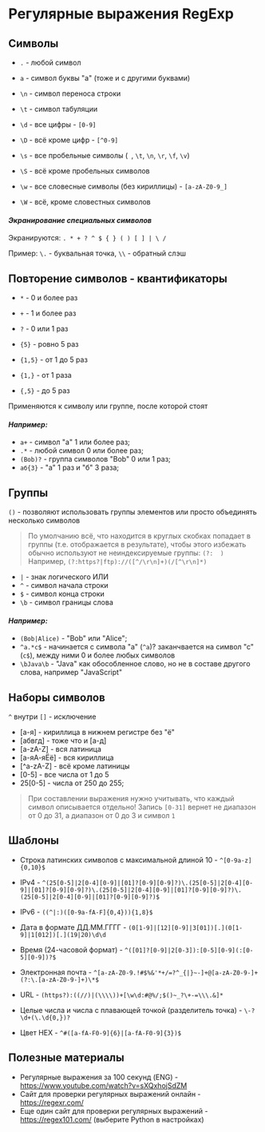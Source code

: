 # Регулярные выражения RegExp

## Символы

- `.` - любой символ
- `a` - символ буквы "a" (тоже и с другими буквами)
- `\n` - символ переноса строки
- `\t` - символ табуляции

- `\d` - все цифры - `[0-9]`
- `\D` - всё кроме цифр - `[^0-9]`
- `\s` - все пробельные символы (` `, `\t`, `\n`, `\r`, `\f`, `\v`)
- `\S` - всё кроме пробельных символов
- `\w` - все словесные символы (без кириллицы) - `[a-zA-Z0-9_]`
- `\W` - всё, кроме словестных символов

#### _Экранирование специальных символов_

Экранируются: `. * + ? ^ $ { } ( ) [ ] | \ /`

Пример: `\.` - буквальная точка, `\\` - обратный слэш

## Повторение символов - квантификаторы

- `*` - 0 и более раз
- `+` - 1 и более раз
- `?` - 0 или 1 раз

- `{5}` - ровно 5 раз
- `{1,5}` - от 1 до 5 раз
- `{1,}` - от 1 раза
- `{,5}` - до 5 раз

Применяются к символу или группе, после которой стоят

#### _Например:_

- `a+` - символ "a" 1 или более раз;
- `.*` - любой символ 0 или более раз;
- `(Bob)?` - группа символов "Bob" 0 или 1 раз;
- `аб{3}` - "а" 1 раз и "б" 3 раза;

## Группы

`()` - позволяют использовать группы элементов или просто объединять несколько символов

> По умолчанию всё, что находится в круглых скобках попадает в группы (т.е. отображается в
> результате), чтобы этого избежать обычно используют не неиндексируемые группы: `(?:  )`
> Например, `(?:https?|ftp)://([^/\r\n]+)(/[^\r\n]*)`

- `|` - знак логического ИЛИ
- `^` - символ начала строки
- `$` - символ конца строки
- `\b` - символ границы слова

#### _Например:_

- `(Bob|Alice)` - "Bob" или "Alice";
- `^a.*c$` - начинается с символа "а" (`^a`)? заканчвается на символ "с" (`c$`), между ними 0 и более любых символов
- `\bJava\b` - "Java" как обособленное слово, но не в составе другого слова, например "JavaScript"

## Наборы символов

`^` внутри `[]` - исключение

- [а-я] - кириллица в нижнем регистре без "ё"
- [абвгд] - тоже что и [а-д]
- [а-zA-Z] - вся латиница
- [а-яА-яЁё] - вся кириллица
- [^а-zA-Z] - всё кроме латиницы
- [0-5] - все числа от 1 до 5
- 25[0-5] - числа от 250 до 255;

> При составлении выражения нужно учитывать, что каждый символ описывается отдельно! Запись `[0-31]` вернет не диапазон от 0 до 31, а диапазон от 0 до 3 и символ `1`

## Шаблоны

- Строка латинских символов с максимальной длиной 10 - `^[0-9a-z]{0,10}$`
- IPv4 - `^(25[0-5]|2[0-4][0-9]|[01]?[0-9][0-9]?)\.(25[0-5]|2[0-4][0-9]|[01]?[0-9][0-9]?)\.(25[0-5]|2[0-4][0-9]|[01]?[0-9][0-9]?)\.(25[0-5]|2[0-4][0-9]|[01]?[0-9][0-9]?)$`
- IPv6 - `((^|:)([0-9a-fA-F]{0,4})){1,8}$`

- Дата в формате ДД.ММ.ГГГГ - `(0[1-9]|[12][0-9]|3[01])[.](0[1-9]|1[012])[.](19|20)\d\d`
- Время (24-часовой формат) - `^([01]?[0-9]|2[0-3]):[0-5][0-9](:[0-5][0-9])?$`
- Электронная почта - `^[a-zA-Z0-9.!#$%&'*+/=?^_{|}~-]+@[a-zA-Z0-9-]+(?:\.[a-zA-Z0-9-]+)\*$`
- URL - `(https?):((//)|(\\\\))+[\w\d:#@%/;$()~_?\+-=\\\.&]*`
- Целые числа и числа с плавающей точкой (разделитель точка) - `\-?\d+(\.\d{0,})?`
- Цвет HEX - `^#([a-fA-F0-9]{6}|[a-fA-F0-9]{3})$`

## Полезные материалы

- Регулярные выражения за 100 секунд (ENG) - https://www.youtube.com/watch?v=sXQxhojSdZM
- Сайт для проверки регулярных выражений онлайн - https://regexr.com/
- Еще один сайт для проверки регулярных выражений - https://regex101.com/ (выберите Python в настройках)
